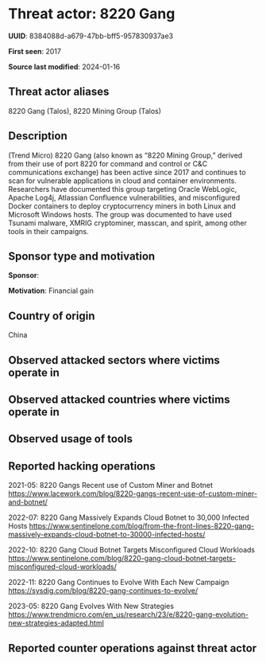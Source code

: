 # Threat actor: 8220 Gang

**UUID**: 8384088d-a679-47bb-bff5-957830937ae3

**First seen**: 2017

**Source last modified**: 2024-01-16

## Threat actor aliases

8220 Gang (Talos), 8220 Mining Group (Talos)

## Description

(Trend Micro) 8220 Gang (also known as “8220 Mining Group,” derived from their use of port 8220 for command and control or C&C communications exchange) has been active since 2017 and continues to scan for vulnerable applications in cloud and container environments. Researchers have documented this group targeting Oracle WebLogic, Apache Log4j, Atlassian Confluence vulnerabilities, and misconfigured Docker containers to deploy cryptocurrency miners in both Linux and Microsoft Windows hosts. The group was documented to have used Tsunami malware, XMRIG cryptominer, masscan, and spirit, among other tools in their campaigns.

## Sponsor type and motivation

**Sponsor**: 

**Motivation**: Financial gain


## Country of origin

China

## Observed attacked sectors where victims operate in



## Observed attacked countries where victims operate in



## Observed usage of tools



## Reported hacking operations

2021-05: 8220 Gangs Recent use of Custom Miner and Botnet
https://www.lacework.com/blog/8220-gangs-recent-use-of-custom-miner-and-botnet/

2022-07: 8220 Gang Massively Expands Cloud Botnet to 30,000 Infected Hosts
https://www.sentinelone.com/blog/from-the-front-lines-8220-gang-massively-expands-cloud-botnet-to-30000-infected-hosts/

2022-10: 8220 Gang Cloud Botnet Targets Misconfigured Cloud Workloads
https://www.sentinelone.com/blog/8220-gang-cloud-botnet-targets-misconfigured-cloud-workloads/

2022-11: 8220 Gang Continues to Evolve With Each New Campaign
https://sysdig.com/blog/8220-gang-continues-to-evolve/

2023-05: 8220 Gang Evolves With New Strategies
https://www.trendmicro.com/en_us/research/23/e/8220-gang-evolution-new-strategies-adapted.html

## Reported counter operations against threat actor





